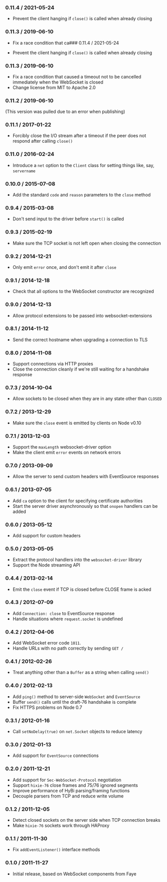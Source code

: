 ### 0.11.4 / 2021-05-24

- Prevent the client hanging if `close()` is called when already closing

### 0.11.3 / 2019-06-10

- Fix a race condition that ca### 0.11.4 / 2021-05-24

- Prevent the client hanging if `close()` is called when already closing

### 0.11.3 / 2019-06-10

- Fix a race condition that caused a timeout not to be cancelled immediately
  when the WebSocket is closed
- Change license from MIT to Apache 2.0

### 0.11.2 / 2019-06-10

(This version was pulled due to an error when publishing)

### 0.11.1 / 2017-01-22

- Forcibly close the I/O stream after a timeout if the peer does not respond
  after calling `close()`

### 0.11.0 / 2016-02-24

- Introduce a `net` option to the `Client` class for setting things like, say,
  `servername`

### 0.10.0 / 2015-07-08

- Add the standard `code` and `reason` parameters to the `close` method

### 0.9.4 / 2015-03-08

- Don't send input to the driver before `start()` is called

### 0.9.3 / 2015-02-19

- Make sure the TCP socket is not left open when closing the connection

### 0.9.2 / 2014-12-21

- Only emit `error` once, and don't emit it after `close`

### 0.9.1 / 2014-12-18

- Check that all options to the WebSocket constructor are recognized

### 0.9.0 / 2014-12-13

- Allow protocol extensions to be passed into websocket-extensions

### 0.8.1 / 2014-11-12

- Send the correct hostname when upgrading a connection to TLS

### 0.8.0 / 2014-11-08

- Support connections via HTTP proxies
- Close the connection cleanly if we're still waiting for a handshake response

### 0.7.3 / 2014-10-04

- Allow sockets to be closed when they are in any state other than `CLOSED`

### 0.7.2 / 2013-12-29

- Make sure the `close` event is emitted by clients on Node v0.10

### 0.7.1 / 2013-12-03

- Support the `maxLength` websocket-driver option
- Make the client emit `error` events on network errors

### 0.7.0 / 2013-09-09

- Allow the server to send custom headers with EventSource responses

### 0.6.1 / 2013-07-05

- Add `ca` option to the client for specifying certificate authorities
- Start the server driver asynchronously so that `onopen` handlers can be added

### 0.6.0 / 2013-05-12

- Add support for custom headers

### 0.5.0 / 2013-05-05

- Extract the protocol handlers into the `websocket-driver` library
- Support the Node streaming API

### 0.4.4 / 2013-02-14

- Emit the `close` event if TCP is closed before CLOSE frame is acked

### 0.4.3 / 2012-07-09

- Add `Connection: close` to EventSource response
- Handle situations where `request.socket` is undefined

### 0.4.2 / 2012-04-06

- Add WebSocket error code `1011`.
- Handle URLs with no path correctly by sending `GET /`

### 0.4.1 / 2012-02-26

- Treat anything other than a `Buffer` as a string when calling `send()`

### 0.4.0 / 2012-02-13

- Add `ping()` method to server-side `WebSocket` and `EventSource`
- Buffer `send()` calls until the draft-76 handshake is complete
- Fix HTTPS problems on Node 0.7

### 0.3.1 / 2012-01-16

- Call `setNoDelay(true)` on `net.Socket` objects to reduce latency

### 0.3.0 / 2012-01-13

- Add support for `EventSource` connections

### 0.2.0 / 2011-12-21

- Add support for `Sec-WebSocket-Protocol` negotiation
- Support `hixie-76` close frames and 75/76 ignored segments
- Improve performance of HyBi parsing/framing functions
- Decouple parsers from TCP and reduce write volume

### 0.1.2 / 2011-12-05

- Detect closed sockets on the server side when TCP connection breaks
- Make `hixie-76` sockets work through HAProxy

### 0.1.1 / 2011-11-30

- Fix `addEventListener()` interface methods

### 0.1.0 / 2011-11-27

- Initial release, based on WebSocket components from Faye
